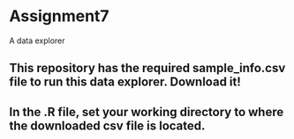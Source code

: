 # Assignment7
A data explorer
## This repository has the required sample_info.csv file to run this data explorer. Download it!
## In the .R file, set your working directory to where the downloaded csv file is located.
